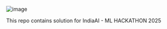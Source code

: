 
![image](https://github.com/user-attachments/assets/b8ce76c5-d594-4bb3-96da-c8874a0bf77c)

This repo contains solution for IndiaAI - ML HACKATHON 2025
